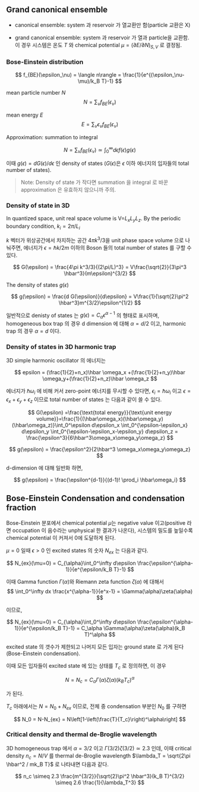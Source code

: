 

## Grand canonical ensemble

* canonical ensemble: system 과 reservoir 가 열교환만 함(particle 교환은 X)

* grand canonical ensemble: system 과 reservoir 가 열과 particle을 교환함. 이 경우 시스템은 온도 $T$ 와 chemical potential $\mu = (\partial E/\partial N)_{S,V}$ 로 결정됨.

### Bose-Einstein distribution

$$
f_{BE}(\epsilon_\nu) = \langle n\rangle = \frac{1}{e^{(\epsilon_\nu-\mu)/k_B T}-1}
$$

mean particle number $N$
$$
N = \sum_{\nu} f_{BE}(\epsilon_\nu)
$$

mean energy $E$
$$
E= \sum_{\nu} \epsilon_\nu f_{BE}(\epsilon_\nu) 
$$

Approximation: summation to integral 

$$
N = \sum_{\nu} f_{BE}(\epsilon_\nu) \simeq \int_0^{\infty} d\epsilon f(\epsilon) g(\epsilon)
$$

이때 $g(\epsilon)= d G(\epsilon)/d \epsilon$ 인 density of states ($G(\epsilon)$은 $\epsilon$ 이하 에너지의 입자들의 total number of states).

> Note: Density of state 가 작다면 summation 을 integral 로 바꾼 approximation 은 유효하지 않으니까 주의.

### Density of state in 3D

In quantized space, unit real space volume is V=$L_x L_y L_z$. By the periodic boundary condition, $k_i=2\pi/L_i$

$k$ 벡터가 위상공간에서 차지하는 공간 $4\pi k^3/3$을 unit phase space volume 으로 나눠주면, 에너지가 $\epsilon = \hbar k/2m$ 이하의 Boson 들의 total number of states 를 구할 수 있다.

$$
G(\epsilon) = \frac{4\pi k^3/3}{(2\pi/L)^3} = V\frac{\sqrt{2}}{3\pi^3 \hbar^3}(m\epsilon)^{3/2}
$$

The density of states $g(\epsilon)$

$$
g(\epsilon) = \frac{d G(\epsilon)}{d\epsilon} = V\frac{1}{\sqrt{2}\pi^2 \hbar^3}m^{3/2}\epsilon^{1/2}
$$

일반적으로 denisty of states 는 $g(\epsilon)=C_{\alpha}\epsilon^{\alpha-1}$ 의 형태로 표시하며, homogeneous box trap 의 경우 d dimension 에 대해 $\alpha=d/2$ 이고, harmonic trap 의 경우 $\alpha=d$ 이다.

### Density of states in 3D harmonic trap

3D simple harmonic oscillator 의 에너지는

$$
epsilon = (\frac{1}{2}+n_x)\hbar \omega_x +(\frac{1}{2}+n_y)\hbar \omega_y+(\frac{1}{2}+n_z)\hbar \omega_z
$$

에너지가 $\hbar\omega_i$ 에 비해 커서 zero-point 에너지를 무시할 수 있다면, $\epsilon_i=\hbar\omega_i$ 이고 $\epsilon = \epsilon_x+\epsilon_y+\epsilon_z$ 이므로 total number of states 는 다음과 같이 쓸 수 있다.

$$
G(\epsilon) =\frac{\text{total energy}}{\text{unit energy volume}}=\frac{1}{(\hbar\omega_x)(\hbar\omega_y)(\hbar\omega_z)}\int_0^\epsilon d\epsilon_x \int_0^{\epsilon-\epsilon_x} d\epsilon_y \int_0^{\epsilon-\epsilon_x-\epsilon_y} d\epsilon_z = \frac{\epsilon^3}{6\hbar^3\omega_x\omega_y\omega_z}
$$

$$
g(\epsilon) = \frac{\epsilon^2}{2\hbar^3 \omega_x\omega_y\omega_z}
$$

d-dimension 에 대해 일반화 하면, 

$$
g(\epsilon) = \frac{\epsilon^{d-1}}{(d-1)! \prod_i \hbar\omega_i}
$$

## Bose-Einstein Condensation and condensation fraction

Bose-Einstein 분포에서 chemical potential $\mu$는 negative value 이고(positive 라면 occupation 이 음수라는 unphysical 한 결과가 나온다), 시스템의 밀도를 높일수록 chemical potential 이 커져서 0에 도달하게 된다.

$\mu=0$ 일때 $\epsilon >0$ 인 excited states 의 숫자 $N_{ex}$ 는 다음과 같다.

$$
N_{ex}(\mu=0) = C_{\alpha}\int_0^\infty d\epsilon \frac{\epsilon^{\alpha-1}}{e^{\epsilon/k_B T}-1}
$$

이때 Gamma function $\Gamma(\alpha)$와 Riemann zeta function $\zeta (\alpha)$ 에 대해서
$$
\int_0^\infty dx \frac{x^{\alpha-1}}{e^x-1} = \Gamma(\alpha)\zeta(\alpha)
$$ 

이므로, 

$$
N_{ex}(\mu=0) = C_{\alpha}\int_0^\infty d\epsilon \frac{\epsilon^{\alpha-1}}{e^{\epsilon/k_B T}-1} = C_\alpha \Gamma(\alpha)\zeta(\alpha)(k_B T)^\alpha
$$

excited state 의 갯수가 제한되고 나머지 모든 입자는 ground state 로 가게 된다 (Bose-Einstein condensation).

이때 모든 입자들이 excited state 에 있는 상태를 $T_c$ 로 정의하면, 이 경우 

$$
N=N_c=C_\alpha \Gamma(\alpha)\zeta(\alpha)(k_B T_c)^\alpha
$$

가 된다.

$T_c$ 아래에서는 $N=N_0+N_{ex}$ 이므로, 전체 중 condensation 부분인 $N_0$ 를 구하면

$$
N_0 = N-N_{ex} = N\left[1-\left(\frac{T}{T_c}\right)^\alpha\right]
$$

### Critical density and thermal de-Broglie wavelength

3D homogeneous trap 에서 $\alpha=3/2$ 이고 $\Gamma(3/2)\zeta(3/2)\simeq 2.3$ 인데, 이때 critical density $n_c=N/V$ 를 thermal de-Broglie wavelength $\lambda_T = \sqrt{2\pi \hbar^2 / mk_B T}$ 로 나타내면 다음과 같다.

$$
n_c \simeq 2.3 \frac{m^{3/2}}{\sqrt{2}\pi^2 \hbar^3}(k_B T)^{3/2} \simeq 2.6 \frac{1}{\lambda_T^3}
$$
